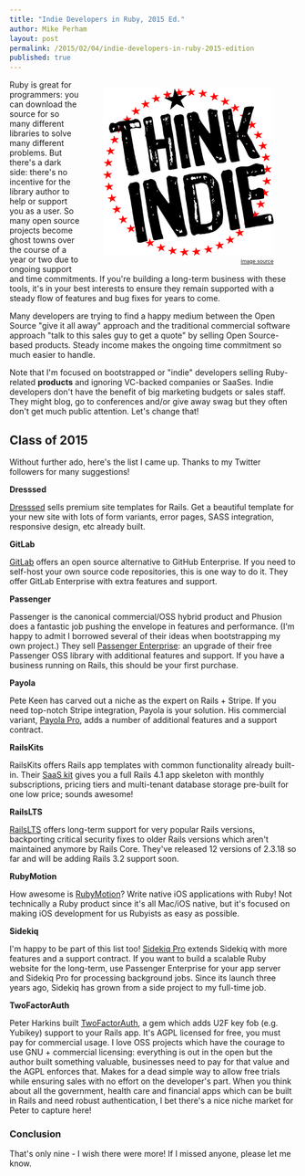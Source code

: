 ```yaml
---
title: "Indie Developers in Ruby, 2015 Ed."
author: Mike Perham
layout: post
permalink: /2015/02/04/indie-developers-in-ruby-2015-edition
published: true
---
```


<figure style="float:right">
  <img src="/wp-content/uploads/2015/02/indie.png"/>
  <figcaption style="font-size: xx-small"><a style="float: right" href="http://michaeljholley.com/2014/09/02/self-publishing-or-indie-publishing/">image source</a></figcaption>
</figure>

Ruby is great for programmers: you can download the source for so many different libraries to solve many different problems.
But there's a dark side: there's no incentive for the library author to help or support you as a user.
So many open source projects become ghost towns over the course of a year or two due to ongoing support and time commitments.
If you're building a long-term business with these tools, it's in your best interests to ensure they remain
supported with a steady flow of features and bug fixes for years to come.

Many developers are trying to find a happy medium between the Open Source "give it all away" approach
and the traditional commercial software approach "talk to this sales guy to get a quote" by selling Open Source-based
products.  Steady income makes the ongoing time commitment so much easier to handle.

Note that I'm focused on bootstrapped or "indie" developers selling Ruby-related **products** and ignoring VC-backed companies or
SaaSes.  Indie developers don't have the benefit of big marketing budgets or sales staff.
They might blog, go to conferences and/or give away swag but they often don't get much public attention.
Let's change that!

## Class of 2015

Without further ado, here's the list I came up.  Thanks to my Twitter followers for many suggestions!

**Dresssed**

[Dresssed](https://dresssed.com/themes/gimlet) sells premium site templates for Rails.  Get a beautiful template for
your new site with lots of form variants, error pages, SASS integration, responsive design, etc already built.

**GitLab**

[GitLab](https://about.gitlab.com/pricing/) offers an open source alternative to GitHub Enterprise.  If you
need to self-host your own source code repositories, this is one way to do it.  They offer GitLab Enterprise
with extra features and support.

**Passenger**

Passenger is the canonical commercial/OSS hybrid product and Phusion does a fantastic job pushing the envelope in features
and performance.  (I'm happy to admit I borrowed several of their ideas when bootstrapping my own project.)
They sell [Passenger Enterprise](https://www.phusionpassenger.com/enterprise): an upgrade of their free
Passenger OSS library with additional features and support.  If you have a business running on Rails,
this should be your first purchase.

**Payola**

Pete Keen has carved out a niche as the expert on Rails + Stripe.  If you need top-notch Stripe integration,
Payola is your solution.  His commercial variant, [Payola Pro](https://www.payola.io/pro), adds a number
of additional features and a support contract.

**RailsKits**

RailsKits offers Rails app templates with common functionality already built-in.  Their [SaaS kit](https://railskits.com/saas/)
gives you a full Rails 4.1 app skeleton with monthly subscriptions, pricing tiers and multi-tenant database storage pre-built
for one low price; sounds awesome!

**RailsLTS**

[RailsLTS](https://railslts.com/) offers long-term support for very popular Rails versions, backporting critical security fixes to
older Rails versions which aren't maintained anymore by Rails Core.  They've released 12 versions of
2.3.18 so far and will be adding Rails 3.2 support soon.

**RubyMotion**

How awesome is [RubyMotion](http://www.rubymotion.com/buy/)?  Write native iOS applications with Ruby!  Not technically a Ruby product
since it's all Mac/iOS native, but it's focused on making iOS development for us Rubyists as easy as possible.

**Sidekiq**

I'm happy to be part of this list too!  [Sidekiq Pro](http://sidekiq.org/pro/) extends Sidekiq with more features and a support contract.
If you want to build a scalable Ruby website for the long-term, use Passenger Enterprise for your app server and Sidekiq Pro for
processing background jobs.  Since its launch three years ago, Sidekiq has grown from a side project to my full-time job.

**TwoFactorAuth**

Peter Harkins built [TwoFactorAuth](https://www.twofactorauth.io/), a gem which adds U2F key fob (e.g. Yubikey) support to your Rails app.  It's AGPL
licensed for free, you must pay for commercial usage.  I love OSS projects which have the courage to use GNU + commercial licensing: everything is out
in the open but the author built something valuable, businesses need to pay for that value and the AGPL enforces that.  Makes for a dead simple way
to allow free trials while ensuring sales with no effort on the developer's part.  When you think about all the government, health care and financial
apps which can be built in Rails and need robust authentication, I bet there's a nice niche market for Peter to capture here!

### Conclusion

That's only nine - I wish there were more!  If I missed anyone, please let me know.

